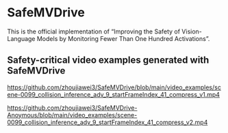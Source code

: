 # SafeMVDrive 
This is the official implementation of “Improving the Safety of Vision-Language Models by Monitoring Fewer Than One Hundred Activations”.

## Safety-critical video examples generated with SafeMVDrive


https://github.com/zhoujiawei3/SafeMVDrive/blob/main/video_examples/scene-0099_collision_inference_adv_9_startFrameIndex_41_compress_v1.mp4

https://github.com/zhoujiawei3/SafeMVDrive-Anoymous/blob/main/video_examples/scene-0099_collision_inference_adv_9_startFrameIndex_41_compress_v2.mp4
